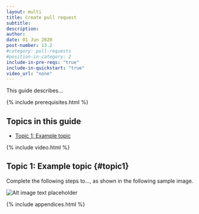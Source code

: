 ```yaml
---
layout: multi
title: Create pull request
subtitle:
description:
author:
date: 01 Jun 2020
post-number: 13.2
#category: pull-requests
#position-in-category: 2
include-in-pre-reqs: "true"
include-in-quickstart: "true"
video_url: "none"
---
```


This guide describes...

{% include prerequisites.html %}

## Topics in this guide

- [Topic 1: Example topic](#topic1)

{% include video.html %}

## Topic 1: Example topic {#topic1}

Complete the following steps to..., as shown in the following sample image.

![Alt image text placeholder](../../assets/images/13-pull-requests/create-pr/azdev/img-placeholder.png)

{% include appendices.html %}
